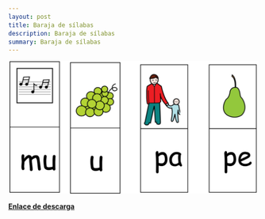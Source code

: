 ```yaml
---
layout: post
title: Baraja de sílabas
description: Baraja de sílabas
summary: Baraja de sílabas
---
```


![imagen](/images/4eac6e2c-64cf-4f47-80b9-857d68182da3.png)

[**Enlace de descarga**](https://drive.google.com/file/d/1MkPhq_kewgAsdSrLRs2PHDWiCJlR2D-V/view?usp=sharing)
